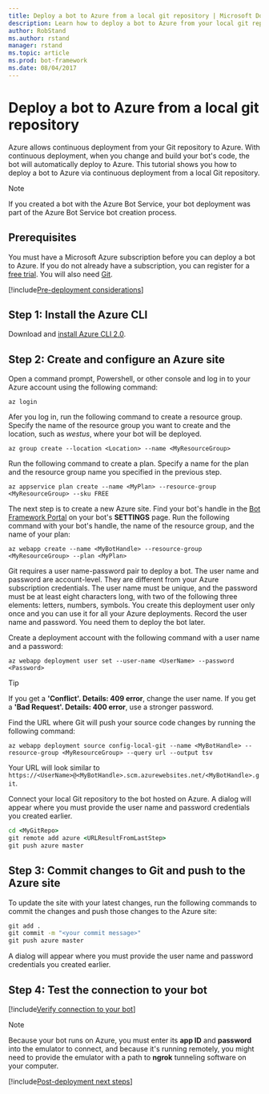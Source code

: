```yaml
---
title: Deploy a bot to Azure from a local git repository | Microsoft Docs
description: Learn how to deploy a bot to Azure from your local git repository.
author: RobStand
ms.author: rstand
manager: rstand
ms.topic: article
ms.prod: bot-framework
ms.date: 08/04/2017
---
```


# Deploy a bot to Azure from a local git repository

Azure allows continuous deployment from your Git repository to Azure.
With continuous deployment, when you change and build your bot's code, the bot will automatically deploy to Azure.
This tutorial shows you how to deploy a bot to Azure via continuous deployment from a local Git repository.

> [!NOTE]
> If you created a bot with the Azure Bot Service, your bot deployment was part of the Azure Bot Service bot 
> creation process.

## Prerequisites

You must have a Microsoft Azure subscription before you can deploy a bot to Azure. If you do not already have a subscription, you can register for a <a href="https://azure.microsoft.com/en-us/free/" target="_blank">free trial</a>. You will also need <a href="https://git-scm.com/downloads" target="_blank">Git</a>.

[!include[Pre-deployment considerations](~/includes/snippet-deploy-considerations.md)]

## Step 1: Install the Azure CLI

Download and <a href="https://docs.microsoft.com/en-us/azure/xplat-cli-install" target="_blank">install Azure CLI 2.0</a>. 

## Step 2: Create and configure an Azure site

Open a command prompt, Powershell, or other console and log in to your Azure account using the following command:

```azurecli
az login
```

Afer you log in, run the following command to create a resource group. Specify the name of the resource group you want to create and the location, such as *westus*, where your bot will be deployed.

```azurecli
az group create --location <Location> --name <MyResourceGroup>
```

Run the following command to create a plan. Specify a name for the plan and the resource group name you specified in the previous step.

```azurecli
az appservice plan create --name <MyPlan> --resource-group <MyResourceGroup> --sku FREE
```

The next step is to create a new Azure site. Find your bot's handle in the [Bot Framework Portal](https://dev.botframework.com/) on your bot's **SETTINGS** page. Run the following command with your bot's handle, the name of the resource group, and the name of your plan:

```azurecli
az webapp create --name <MyBotHandle> --resource-group <MyResourceGroup> --plan <MyPlan>
```

Git requires a user name-password pair to deploy a bot. The user name and password are account-level. They are different from your Azure subscription credentials. The user name must be unique, and the password must be at least eight characters long, with two of the following three elements: letters, numbers, symbols. You create this deployment user only once and you can use it for all your Azure deployments. Record the user name and password. You need them to deploy the bot later. 

Create a deployment account with the following command with a user name and a password:

```azurecli
az webapp deployment user set --user-name <UserName> --password <Password>
```

> [!TIP]
> If you get a **'Conflict'. Details: 409 error**, change the user name. If you get a **'Bad Request'. Details: 400 error**, 
> use a stronger password. 

Find the URL where Git will push your source code changes by running the following command:

```azurecli
az webapp deployment source config-local-git --name <MyBotHandle> --resource-group <MyResourceGroup> --query url --output tsv
```

Your URL will look similar to `https://<UserName>@<MyBotHandle>.scm.azurewebsites.net/<MyBotHandle>.git`.

Connect your local Git repository to the bot hosted on Azure. A dialog will appear where you must provide the user name and password credentials you created earlier.

```cmd
cd <MyGitRepo>
git remote add azure <URLResultFromLastStep>
git push azure master
``` 

## Step 3: Commit changes to Git and push to the Azure site

To update the site with your latest changes, run the following commands to commit the changes and push those changes to the Azure site:

```cmd
git add .
git commit -m "<your commit message>"
git push azure master
```

A dialog will appear where you must provide the user name and password credentials you created earlier.

## Step 4: Test the connection to your bot

[!include[Verify connection to your bot](~/includes/snippet-verify-deployment-using-emulator.md)]

> [!NOTE]
> Because your bot runs on Azure, you must enter its **app ID** and **password** into the emulator to connect, and because it's running remotely, you might need to provide the emulator with a path to **ngrok** tunneling software on your computer.


[!include[Post-deployment next steps](~/includes/snippet-deploy-next-steps.md)]
